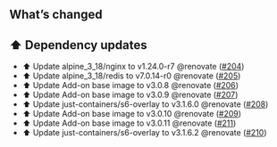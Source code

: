 ## What’s changed

## ⬆️ Dependency updates

- ⬆️ Update alpine_3_18/nginx to v1.24.0-r7 @renovate ([#204](https://github.com/erik73/addon-mailfilter/pull/204))
- ⬆️ Update alpine_3_18/redis to v7.0.14-r0 @renovate ([#205](https://github.com/erik73/addon-mailfilter/pull/205))
- ⬆️ Update Add-on base image to v3.0.8 @renovate ([#206](https://github.com/erik73/addon-mailfilter/pull/206))
- ⬆️ Update Add-on base image to v3.0.9 @renovate ([#207](https://github.com/erik73/addon-mailfilter/pull/207))
- ⬆️ Update just-containers/s6-overlay to v3.1.6.0 @renovate ([#208](https://github.com/erik73/addon-mailfilter/pull/208))
- ⬆️ Update Add-on base image to v3.0.10 @renovate ([#209](https://github.com/erik73/addon-mailfilter/pull/209))
- ⬆️ Update Add-on base image to v3.0.11 @renovate ([#211](https://github.com/erik73/addon-mailfilter/pull/211))
- ⬆️ Update just-containers/s6-overlay to v3.1.6.2 @renovate ([#210](https://github.com/erik73/addon-mailfilter/pull/210))
